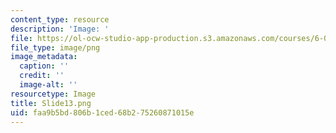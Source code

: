 ```yaml
---
content_type: resource
description: 'Image: '
file: https://ol-ocw-studio-app-production.s3.amazonaws.com/courses/6-004-computation-structures-spring-2017/faa9b5bd806b1ced68b275260871015e_Slide13.png
file_type: image/png
image_metadata:
  caption: ''
  credit: ''
  image-alt: ''
resourcetype: Image
title: Slide13.png
uid: faa9b5bd-806b-1ced-68b2-75260871015e
---
```

